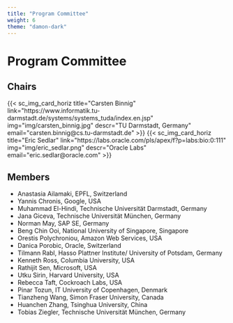 ```yaml
---
title: "Program Committee"
weight: 6
theme: "damon-dark"
---
```


# Program Committee

## Chairs
<div class="d-flex flex-column flex-lg-row">
    {{< sc_img_card_horiz title="Carsten Binnig" 
        link="https://www.informatik.tu-darmstadt.de/systems/systems_tuda/index.en.jsp"
        img="img/carsten_binnig.jpg"
        descr="TU Darmstadt, Germany" 
        email="carsten.binnig@cs.tu-darmstadt.de"
    >}}
    <span></span>
    {{< sc_img_card_horiz title="Eric Sedlar" 
        link="https://labs.oracle.com/pls/apex/f?p=labs:bio:0:111"
        img="img/eric_sedlar.png"
        descr="Oracle Labs" 
        email="eric.sedlar@oracle.com"
    >}}
</div>



## Members
- Anastasia Ailamaki, EPFL, Switzerland
- Yannis Chronis, Google, USA
- Muhammad El-Hindi, Technische Universität Darmstadt, Germany
- Jana Giceva, Technische Universität München, Germany
- Norman May, SAP SE, Germany
- Beng Chin Ooi, National University of Singapore, Singapore
- Orestis Polychroniou, Amazon Web Services, USA
- Danica Porobic, Oracle, Switzerland
- Tilmann Rabl, Hasso Plattner Institute/ University of Potsdam, Germany
- Kenneth Ross, Columbia University, USA
- Rathijit Sen, Microsoft, USA
- Utku Sirin, Harvard University, USA
- Rebecca Taft, Cockroach Labs, USA
- Pinar Tozun, IT University of Copenhagen, Denmark
- Tianzheng Wang, Simon Fraser University, Canada
- Huanchen Zhang, Tsinghua University, China
- Tobias Ziegler, Technische Universität München, Germany